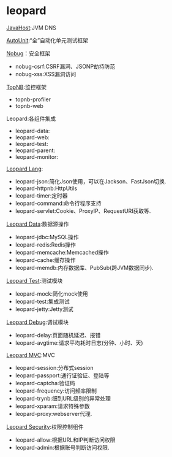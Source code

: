 # leopard
	
[JavaHost](http://github.com/tanhaichao/javahost):JVM DNS

[AutoUnit](http://github.com/tanhaichao/autounit):“全”自动化单元测试框架

[Nobug](http://github.com/tanhaichao/nobug)：安全框架

* nobug-csrf:CSRF漏洞、JSONP劫持防范
* nobug-xss:XSS漏洞访问

[TopNB](http://github.com/tanhaichao/topnb):监控框架

* topnb-profiler
* topnb-web

Leopard:各组件集成

* leopard-data:
* leopard-web:
* leopard-test:
* leopard-parent:
* leopard-monitor:


[Leopard Lang](http://github.com/tanhaichao/leopard-lang):

* leopard-json:简化Json使用，可以在Jackson、FastJson切换.
* leopard-httpnb:HttpUtils
* leopard-timer:定时器
* leopard-command:命令行程序支持
* leopard-servlet:Cookie、ProxyIP、RequestURI获取等.

[Leopard Data](http://github.com/tanhaichao/leopard-data):数据源操作

* leopard-jdbc:MySQL操作
* leopard-redis:Redis操作
* leopard-memcache:Memcached操作
* leopard-cache:缓存操作
* leopard-memdb:内存数据库、PubSub(跨JVM数据同步).
	
[Leopard Test](http://github.com/tanhaichao/leopard-test):测试模块

* leopard-mock:简化mock使用
* leopard-test:集成测试
* leopard-jetty:Jetty测试
	
[Leopard Debug](http://github.com/tanhaichao/leopard-debug):调试模块

* leopard-delay:页面随机延迟、报错
* leopard-avgtime:请求平均耗时日志(分钟、小时、天)
	
[Leopard MVC](http://github.com/tanhaichao/leopard-mvc):MVC

* leopard-session:分布式session
* leopard-passport:通行证验证、登陆等
* leopard-captcha:验证码
* leopard-frequency:访问频率限制 
* leopard-trynb:细到URL级别的异常处理
* leopard-xparam:请求特殊参数
* leopard-proxy:webserver代理.
	
[Leopard Security](http://github.com/tanhaichao/leopard-security):权限控制组件

* leopard-allow:根据URL和IP判断访问权限
* leopard-admin:根据账号判断访问权限.
	

